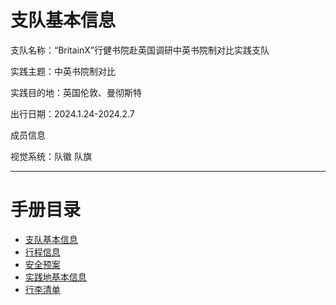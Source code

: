 # 支队基本信息

支队名称：“BritainX”行健书院赴英国调研中英书院制对比实践支队    

实践主题：中英书院制对比

实践目的地：英国伦敦、曼彻斯特

出行日期：2024.1.24-2024.2.7

成员信息

视觉系统：队徽 队旗

---
# 手册目录
- [支队基本信息](README)
- [行程信息](itinerary)
- [安全预案](safety)
- [实践地基本信息](local)
- [行李清单](luggage)